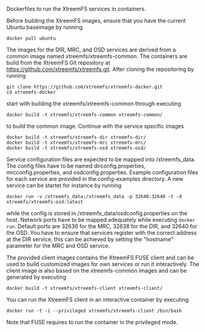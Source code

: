 Dockerfiles to run the XtreemFS services in containers.

Before building the XtreemFS images, ensure that you have the current Ubuntu
baseimage by running

```
docker pull ubuntu
```

The images for the DIR, MRC, and OSD services are derived from a common image
named xtreemfs/xtreemfs-common. The containers are build from the XtreemFS Git
repository at https://github.com/xtreemfs/xtreemfs.git. After cloning the
repositoring by running

```
git clone https://github.com/xtreemfs/xtreemfs-docker.git
cd xtreemfs-docker
```

start with building the xtreemfs/xtreemfs-common through executing

```
docker build -t xtreemfs/xtreemfs-common xtreemfs-common/
```

to build the common image. Continue with the service specific images

```
docker build -t xtreemfs/xtreemfs-dir xtreemfs-dir/
docker build -t xtreemfs/xtreemfs-mrc xtreemfs-mrc/
docker build -t xtreemfs/xtreemfs-osd xtreemfs-osd/
```

Service configuration files are expected to be mapped into /xtreemfs_data. The
config files have to be named dirconfig.properties, mrcconfig.properties,
and osdconfig.properties. Example configuration files for each service are
provided in the config-examples directory. A new service can be startet for
instance by running

``` 
docker run -v /xtreemfs_data:/xtreemfs_data -p 32640:32640 -t -d xtreemfs/xtreemfs-osd:latest
```

while the config is stored in /xtreemfs_data/osdconfig.properties on the host. Network
ports have to be mapped adequately while executing `docker run`. Default ports
are 32636 for the MRC, 32638 for the DIR, and 32640 for the OSD. You have to
ensure that services register with the correct address at the DIR service, this
can be achieved by setting the "hostname" parameter for the MRC and OSD service.

The provided client images contains the XtreemFS FUSE client and can be used to
build customized images for own services or run it interactively. The client
image is also based on the xtreemfs-common images and can be generated by
executing

```
docker build -t xtreemfs/xtreemfs-client xtreemfs-client/
```

You can run the XtreemFS client in an interactive container by executing

``` 
docker run -t -i --privileged xtreemfs/xtreemfs-client /bin/bash
```

Note that FUSE requires to run the container in the privileged mode.
